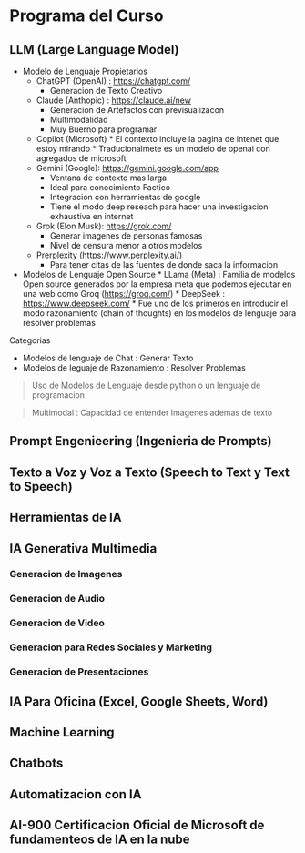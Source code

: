 # Programa del Curso

## LLM (Large Language Model)

* Modelo de Lenguaje Propietarios
    * ChatGPT (OpenAI) : https://chatgpt.com/
        * Generacion de Texto Creativo
    * Claude (Anthopic) : https://claude.ai/new
        * Generacion de Artefactos con previsualizacon
        * Multimodalidad
        * Muy Buerno para programar
    * Copilot (Microsoft)
          * El contexto incluye la pagina de intenet que estoy mirando
          * Traducionalmete es un  modelo de openai con agregados de microsoft
    * Gemini (Google): https://gemini.google.com/app
         * Ventana de contexto mas larga
         * Ideal para conocimiento Factico
         * Integracion con herramientas de google
         * Tiene el modo deep reseach para hacer una investigacion exhaustiva en internet
    * Grok (Elon Musk): https://grok.com/
        * Generar imagenes de personas famosas
        * Nivel de censura menor a otros modelos
    * Prerplexity (https://www.perplexity.ai/)
        * Para tener citas de las fuentes de donde saca la informacion
* Modelos de Lenguaje Open Source
      * LLama (Meta) : Familia de modelos Open source generados por la empresa meta que podemos ejecutar en una web como Groq (https://groq.com/)
      * DeepSeek : https://www.deepseek.com/
             * Fue uno de los primeros en introducir el modo razonamiento (chain of thoughts) en los modelos de lenguaje para resolver problemas
  

Categorias
* Modelos de lenguaje de Chat : Generar Texto 
* Modelos de leguaje de Razonamiento : Resolver Problemas

> Uso de Modelos de Lenguaje desde python o un lenguaje de programacion

> Multimodal : Capacidad de entender Imagenes ademas de texto

## Prompt Engenieering (Ingenieria de Prompts)

## Texto a Voz y Voz a Texto (Speech to Text y Text to Speech)

## Herramientas de IA

## IA Generativa Multimedia

### Generacion de Imagenes
### Generacion de Audio
### Generacion de Video
### Generacion para Redes Sociales y Marketing
### Generacion de Presentaciones

## IA Para Oficina (Excel, Google Sheets, Word)

## Machine Learning

## Chatbots
 
## Automatizacion con IA

## AI-900 Certificacion Oficial de Microsoft de fundamenteos de IA en la nube



